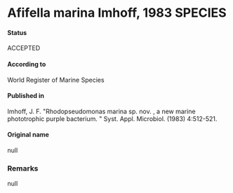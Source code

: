 Afifella marina Imhoff, 1983 SPECIES
=======

#### Status
ACCEPTED

#### According to
World Register of Marine Species

#### Published in
Imhoff, J. F. "Rhodopseudomonas marina sp. nov. , a new marine phototrophic purple bacterium. " Syst. Appl. Microbiol. (1983) 4:512-521.

#### Original name
null

### Remarks
null